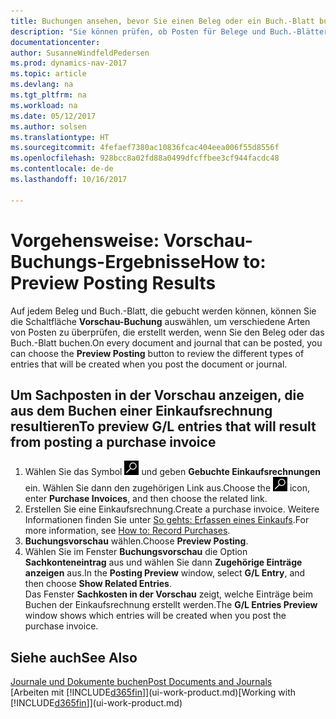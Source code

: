```yaml
---
title: Buchungen ansehen, bevor Sie einen Beleg oder ein Buch.-Blatt buchen
description: "Sie können prüfen, ob Posten für Belege und Buch.-Blätter fehlerfrei sind, bevor sie auf das Sachkonto buchen."
documentationcenter: 
author: SusanneWindfeldPedersen
ms.prod: dynamics-nav-2017
ms.topic: article
ms.devlang: na
ms.tgt_pltfrm: na
ms.workload: na
ms.date: 05/12/2017
ms.author: solsen
ms.translationtype: HT
ms.sourcegitcommit: 4fefaef7380ac10836fcac404eea006f55d8556f
ms.openlocfilehash: 928bcc8a02fd88a0499dfcffbee3cf944facdc48
ms.contentlocale: de-de
ms.lasthandoff: 10/16/2017

---
```

# <a name="how-to-preview-posting-results"></a><span data-ttu-id="a2511-103">Vorgehensweise: Vorschau-Buchungs-Ergebnisse</span><span class="sxs-lookup"><span data-stu-id="a2511-103">How to: Preview Posting Results</span></span>
<span data-ttu-id="a2511-104">Auf jedem Beleg und Buch.-Blatt, die gebucht werden können, können Sie die Schaltfläche **Vorschau-Buchung** auswählen, um verschiedene Arten von Posten zu überprüfen, die erstellt werden, wenn Sie den Beleg oder das Buch.-Blatt buchen.</span><span class="sxs-lookup"><span data-stu-id="a2511-104">On every document and journal that can be posted, you can choose the **Preview Posting** button to review the different types of entries that will be created when you post the document or journal.</span></span>

## <a name="to-preview-gl-entries-that-will-result-from-posting-a-purchase-invoice"></a><span data-ttu-id="a2511-105">Um Sachposten in der Vorschau anzeigen, die aus dem Buchen einer Einkaufsrechnung resultieren</span><span class="sxs-lookup"><span data-stu-id="a2511-105">To preview G/L entries that will result from posting a purchase invoice</span></span>
1. <span data-ttu-id="a2511-106">Wählen Sie das Symbol ![Nach Seite oder Bericht suchen](media/ui-search/search_small.png "Nach Seite oder Bericht suchen") und geben **Gebuchte Einkaufsrechnungen** ein. Wählen Sie dann den zugehörigen Link aus.</span><span class="sxs-lookup"><span data-stu-id="a2511-106">Choose the ![Search for Page or Report](media/ui-search/search_small.png "Search for Page or Report icon") icon, enter **Purchase Invoices**, and then choose the related link.</span></span>
2. <span data-ttu-id="a2511-107">Erstellen Sie eine Einkaufsrechnung.</span><span class="sxs-lookup"><span data-stu-id="a2511-107">Create a purchase invoice.</span></span> <span data-ttu-id="a2511-108">Weitere Informationen finden Sie unter [So gehts: Erfassen eines Einkaufs](purchasing-how-record-purchases.md).</span><span class="sxs-lookup"><span data-stu-id="a2511-108">For more information, see [How to: Record Purchases](purchasing-how-record-purchases.md).</span></span>
3. <span data-ttu-id="a2511-109">**Buchungsvorschau** wählen.</span><span class="sxs-lookup"><span data-stu-id="a2511-109">Choose **Preview Posting**.</span></span>
4. <span data-ttu-id="a2511-110">Wählen Sie im Fenster **Buchungsvorschau** die Option **Sachkonteneintrag** aus und wählen Sie dann **Zugehörige Einträge anzeigen** aus.</span><span class="sxs-lookup"><span data-stu-id="a2511-110">In the **Posting Preview** window, select **G/L Entry**, and then choose **Show Related Entries**.</span></span>  
   <span data-ttu-id="a2511-111">Das Fenster **Sachkosten in der Vorschau** zeigt, welche Einträge beim Buchen der Einkaufsrechnung erstellt werden.</span><span class="sxs-lookup"><span data-stu-id="a2511-111">The **G/L Entries Preview** window shows which entries will be created when you post the purchase invoice.</span></span>

## <a name="see-also"></a><span data-ttu-id="a2511-112">Siehe auch</span><span class="sxs-lookup"><span data-stu-id="a2511-112">See Also</span></span>
[<span data-ttu-id="a2511-113">Journale und Dokumente buchen</span><span class="sxs-lookup"><span data-stu-id="a2511-113">Post Documents and Journals</span></span>](ui-post-documents-journals.md)  
<span data-ttu-id="a2511-114">[Arbeiten mit [!INCLUDE[d365fin](includes/d365fin_md.md)]](ui-work-product.md)</span><span class="sxs-lookup"><span data-stu-id="a2511-114">[Working with [!INCLUDE[d365fin](includes/d365fin_md.md)]](ui-work-product.md)</span></span>


